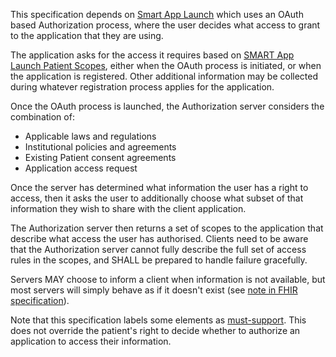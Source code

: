 This specification depends on [Smart App Launch](http://hl7.org/fhir/smart-app-launch) which uses an OAuth based Authorization process,
where the user decides what access to grant to the application that they are using. 

The application asks for the access it requires based on [SMART App Launch Patient Scopes](http://hl7.org/fhir/smart-app-launch/scopes-and-launch-context.html#patient-specific-scopes), either when the OAuth process is initiated, 
or when the application is registered. Other additional information may be collected during whatever registration process applies 
for the application. 

Once the OAuth process is launched, the Authorization server considers the combination of:

* Applicable laws and regulations
* Institutional policies and agreements 
* Existing Patient consent agreements
* Application access request 

Once the server has determined what information the user has a right to access, then it asks the user to 
additionally choose what subset of that information they wish to share with the client
application. 

The Authorization server then returns a set of scopes to the application that describe what access
the user has authorised. Clients need to be aware that the Authorization server cannot fully describe 
the full set of access rules in the scopes, and SHALL be prepared to handle failure gracefully. 

Servers MAY choose to inform a client when information is not available, but most servers will simply 
behave as if it doesn't exist (see [note in FHIR specification](http://hl7.org/fhir/security.html#AccessDenied)).

Note that this specification labels some elements as [must-support](conformance.html#must-support). This 
does not override the patient's right to decide whether to authorize an application to access their information.


